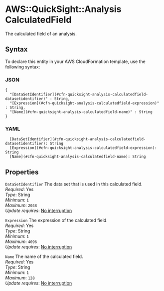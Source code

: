 # AWS::QuickSight::Analysis CalculatedField<a name="aws-properties-quicksight-analysis-calculatedfield"></a>

The calculated field of an analysis\.

## Syntax<a name="aws-properties-quicksight-analysis-calculatedfield-syntax"></a>

To declare this entity in your AWS CloudFormation template, use the following syntax:

### JSON<a name="aws-properties-quicksight-analysis-calculatedfield-syntax.json"></a>

```
{
  "[DataSetIdentifier](#cfn-quicksight-analysis-calculatedfield-datasetidentifier)" : String,
  "[Expression](#cfn-quicksight-analysis-calculatedfield-expression)" : String,
  "[Name](#cfn-quicksight-analysis-calculatedfield-name)" : String
}
```

### YAML<a name="aws-properties-quicksight-analysis-calculatedfield-syntax.yaml"></a>

```
  [DataSetIdentifier](#cfn-quicksight-analysis-calculatedfield-datasetidentifier): String
  [Expression](#cfn-quicksight-analysis-calculatedfield-expression): String
  [Name](#cfn-quicksight-analysis-calculatedfield-name): String
```

## Properties<a name="aws-properties-quicksight-analysis-calculatedfield-properties"></a>

`DataSetIdentifier` <a name="cfn-quicksight-analysis-calculatedfield-datasetidentifier"></a>
The data set that is used in this calculated field\.  
_Required_: Yes  
_Type_: String  
_Minimum_: `1`  
_Maximum_: `2048`  
_Update requires_: [No interruption](https://docs.aws.amazon.com/AWSCloudFormation/latest/UserGuide/using-cfn-updating-stacks-update-behaviors.html#update-no-interrupt)

`Expression` <a name="cfn-quicksight-analysis-calculatedfield-expression"></a>
The expression of the calculated field\.  
_Required_: Yes  
_Type_: String  
_Minimum_: `1`  
_Maximum_: `4096`  
_Update requires_: [No interruption](https://docs.aws.amazon.com/AWSCloudFormation/latest/UserGuide/using-cfn-updating-stacks-update-behaviors.html#update-no-interrupt)

`Name` <a name="cfn-quicksight-analysis-calculatedfield-name"></a>
The name of the calculated field\.  
_Required_: Yes  
_Type_: String  
_Minimum_: `1`  
_Maximum_: `128`  
_Update requires_: [No interruption](https://docs.aws.amazon.com/AWSCloudFormation/latest/UserGuide/using-cfn-updating-stacks-update-behaviors.html#update-no-interrupt)
